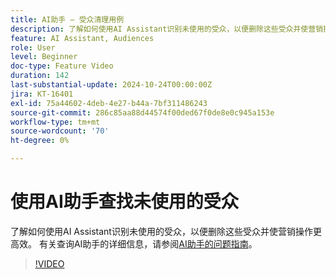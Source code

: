 ```yaml
---
title: AI助手 — 受众清理用例
description: 了解如何使用AI Assistant识别未使用的受众，以便删除这些受众并使营销操作更高效。
feature: AI Assistant, Audiences
role: User
level: Beginner
doc-type: Feature Video
duration: 142
last-substantial-update: 2024-10-24T00:00:00Z
jira: KT-16401
exl-id: 75a44602-4deb-4e27-b44a-7bf311486243
source-git-commit: 286c85aa88d44574f00ded67f0de8e0c945a153e
workflow-type: tm+mt
source-wordcount: '70'
ht-degree: 0%

---
```


# 使用AI助手查找未使用的受众

了解如何使用AI Assistant识别未使用的受众，以便删除这些受众并使营销操作更高效。 有关查询AI助手的详细信息，请参阅[AI助手的问题指南](https://experienceleague.adobe.com/zh-hans/docs/experience-platform/ai-assistant/questions)。

>[!VIDEO](https://video.tv.adobe.com/v/3441997/?learn=on&enablevpops&captions=chi_hans)
